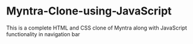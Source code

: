 # Myntra-Clone-using-JavaScript
This is a complete HTML and CSS clone of Myntra along with JavaScript functionality in navigation bar
